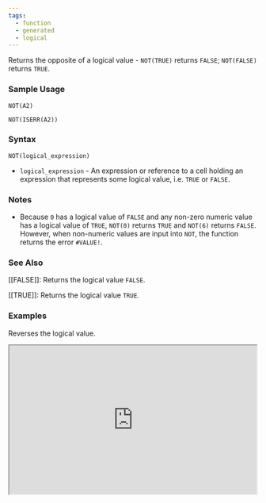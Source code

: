 ```yaml
---
tags:
  - function
  - generated
  - logical
---
```


Returns the opposite of a logical value - `NOT(TRUE)` returns `FALSE`; `NOT(FALSE)` returns `TRUE`.

### Sample Usage

`NOT(A2)`

`NOT(ISERR(A2))`

### Syntax

`NOT(logical_expression)`

* `logical_expression` - An expression or reference to a cell holding an expression that represents some logical value, i.e. `TRUE` or `FALSE`.

### Notes

* Because `0` has a logical value of `FALSE` and any non-zero numeric value has a logical value of `TRUE`, `NOT(0)` returns `TRUE` and `NOT(6)` returns `FALSE`. However, when non-numeric values are input into `NOT`, the function returns the error `#VALUE!`.

### See Also

[[FALSE]]: Returns the logical value `FALSE`.

[[TRUE]]: Returns the logical value `TRUE`.

### Examples

Reverses the logical value.

<iframe height="300" src="https://docs.google.com/spreadsheet/pub?key=0As3tAuweYU9QdF9QTjRYWWgxSnJwTXJsTWVod092VXc&amp;single=true&amp;gid=0&amp;output=html&amp;widget=true" width="500"></iframe>